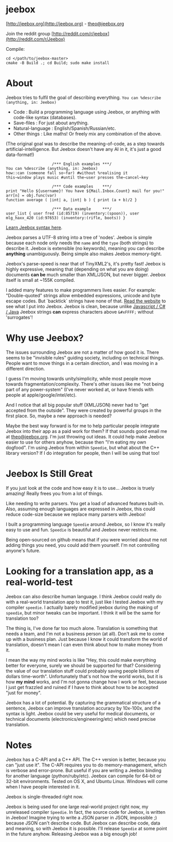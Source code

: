 # jeebox

[http://jeebox.org](http://jeebox.org) \- [theo@jeebox.org](mailto:theo@jeebox.org)

Join the reddit group [http://reddit.com/r/jeebox](http://reddit.com/r/Jeebox)

Compile:

    cd </path/to/jeebox-master>
    cmake -B Build .; cd Build; sudo make install

# About

Jeebox tries to fulfil the goal of describing everything.     `You can %describe (anything, in: Jeebox)`

* Code : Build a programming language using Jeebox, or anything with code-like syntax (databases).
* Save-files : For just about anything.
* Natural-language : English/Spanish/Russian/etc.
* Other things : Like maths! Or freely mix any combination of the above.

(The original goal was to describe the meaning-of-code, as a step towards artificial-intelligence. But Jeebox doesn't have any AI in it, it's just a good data-format!)
	
                        /*** English examples ***/
    You can %describe (anything, in: Jeebox)
    how::can (someone fall so~far) #without %realising it
    this~window plays music #until the~user presses the~cancel~key
    
                        /*** Code examples    ***/
    print "Hello ${username}! You have ${Mail.Inbox.Count} mail for you!"
    arr[n] = obj.func(var)
    function average ( |int| a, |int| b ) { print (a + b)/2 }
    
                        /*** Data example     ***/
	user_list { user fred (id:85719) (inventory:(spoon)), user mlg_haxx_420 (id:97653) (inventory:(rifle, boots)) }

[Learn Jeebox syntax here](http://jeebox.org/stuff/introduction).


Jeebox parses a UTF-8 string into a tree of 'nodes'. Jeebox is simple because each node only needs the `name` and the `type` (both strings) to describe it. Jeebox is extensible (no keywords), meaning you can describe **anything** unambiguously. Being simple also makes Jeebox memory-tight.

Jeebox's parse-speed is near that of TinyXML2's, it's pretty fast! Jeebox is highly expressive, meaning that (depending on what you are doing) documents **can be** much smaller than XML/JSON, but never bigger. Jeebox itself is small at ~155K compiled.

I added many features to make programmers lives easier. For example: "Double-quoted" strings allow embedded expressions, unicode and byte escape codes. But \`backtick\` strings have none of that. [Read the website](http://jeebox.org/stuff/introduction) to see what I put into Jeebox. Jeebox is clean, because unlike [Javascript / C# / Java](https://msdn.microsoft.com/en-us/data/aa664669(v=vs.85)) Jeebox strings **can** express characters above `&#xFFFF;` without 'surrogates'!

# Why use Jeebox?

The issues surrounding Jeebox are not a matter of how good it is. There seems to be "invisible rules" guiding society, including on technical things. People want to move things in a certain direction, and I was moving in a different direction.

I guess I'm moving towards unity/simplicity, while most people move towards fragmentation/complexity. There's other issues like me "not being part of any power-system" (I've never worked at, or have friends with people at apple/google/intel/etc).

And I notice that all big popular stuff (XML/JSON) never had to "get accepted from the outside". They were created by powerful groups in the first place. So, maybe a new approach is needed?

Maybe the best way forward is for me to help particular people integrate Jeebox into their app as a paid work for them? If that sounds good email me at theo@jeebox.org. I'm just throwing out ideas. It could help make Jeebox easier to use for others anyhow, because then "I'm eating my own dogfood". I'm using Jeebox from within `Speedie`, but what about the C++ library version? If I do integration for people, then I will be using that too!


# Jeebox Is Still Great

If you just look at the code and how easy it is to use... Jeebox is truely amazing! Really frees you from a lot of things.

Like needing to write parsers. You get a load of advanced features built-in. Also, assuming enough languages are expressed in Jeebox, this could reduce code-size because we replace many parsers with Jeebox!

I built a programming language `Speedie` around Jeebox, so I know it's really easy to use and fun. `Speedie` is beautiful and Jeebox never restricts me.

Being open-sourced on github means that if you were worried about me not adding things you need, you could add them yourself. I'm not controlling anyone's future.

# Looking for a translation app, as a real-world-test

Jeebox can also describe human language. I think Jeebox could really do with a real-world translation app to test it, just like I tested Jeebox with my compiler `speedie`. I actually barely modified jeebox during the making of `speedie`, but minor tweaks can be important. I think it will be the same for translation too?

The thing is, I've done far too much alone. Translation is something that needs a team, and I'm not a business person (at all). Don't ask me to come up with a business plan. Just because I know it could transform the world of translation, doesn't mean I can even think about how to make money from it.

I mean the way my mind works is like "Hey, this could make everything better for everyone, surely we should be supported for that? Considering the value of our translation stuff could probably saving people billions of dollars time-worth". Unfortunately that's not how the world works, but it is how **my mind** works, and I'm not gonna change how I work or feel, because I just get frazzled and ruined if I have to think about how to be accepted "just for money".

Jeebox has a lot of potential. By capturing the grammatical structure of a sentence, Jeebox can improve translation accuracy by 10x-100x, and the syntax is light. Jeebox could be very useful for medical documents, or technical documents (electronics/engineering/etc) which need precise translation.

# Notes

Jeebox has a C-API and a C++ API. The C++ version is better, because you can "just use it". The C-API requires you to do memory-management, which is verbose and error-prone. But useful if you are writing a Jeebox binding for another language (python/ruby/etc). Jeebox can compile for 64-bit or 32-bit environments. Tested on OS X, and Ubuntu Linux. Windows will come when I have people interested in it.

Jeebox is single-threaded right now.

Jeebox is being used for one large real-world project right now, my unreleased compiler `Speedie`. In fact, the source code for Jeebox, is written in Jeebox! Imagine trying to write a JSON parser in JSON, impossible ;) because JSON can't describe code. But Jeebox can describe code, data and meaning, so with Jeebox it is possible. I'll release `Speedie` at some point in the future anyhow. Releasing Jeebox was a big enough job!
